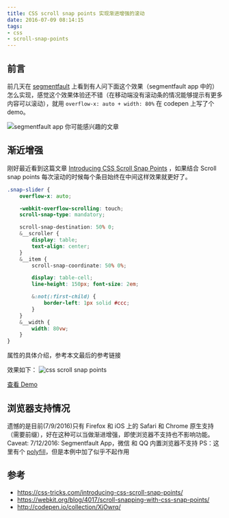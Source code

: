 ```yaml
---
title: CSS scroll snap points 实现渐进增强的滚动
date: 2016-07-09 08:14:15
tags:
- css
- scroll-snap-points
---
```


## 前言
前几天在 [segmentfault](https://segmentfault.com/q/1010000005854859/a-1020000005854924) 上看到有人问下面这个效果（segmentfault app 中的）怎么实现，感觉这个效果体验还不错（在移动端没有滚动条的情况能够提示有更多内容可以滚动），就用 `overflow-x: auto + width: 80%` 在 codepen 上写了个 demo。

![segmentfault app 你可能感兴趣的文章](https://o8hio0x77.qnssl.com/i/2016-07-09_IMG_1783_02.png)

## 渐近增强
刚好最近看到这篇文章 [Introducing CSS Scroll Snap Points](https://css-tricks.com/introducing-css-scroll-snap-points/) ，如果结合 Scroll snap points 每次滚动的时候每个条目始终在中间这样效果就更好了。<!-- more -->

```scss
.snap-slider {
    overflow-x: auto;

    -webkit-overflow-scrolling: touch;
    scroll-snap-type: mandatory;

    scroll-snap-destination: 50% 0;
    &__scroller {
        display: table;
        text-align: center;
    }
    &__item {
        scroll-snap-coordinate: 50% 0%;

        display: table-cell;
        line-height: 150px; font-size: 2em;

        &:not(:first-child) {
            border-left: 1px solid #ccc;
        }
    }
    &__width {
        width: 80vw;
    }
}
```
属性的具体介绍，参考本文最后的参考链接

效果如下：
![css scroll snap points](https://o8hio0x77.qnssl.com/i/2016-07-09_scroll-snap-points.gif)

[查看 Demo](/demo/css-scroll-snap-points.html)

## 浏览器支持情况
遗憾的是目前(7/9/2016)只有 Firefox 和 iOS 上的 Safari 和 Chrome 原生支持（需要前缀），好在这种可以当做渐进增强，即使浏览器不支持也不影响功能。
Caveat:
7/12/2016: Segmentfault App，微信 和 QQ 内置浏览器不支持
PS：这里有个 [polyfill](https://github.com/ckrack/scrollsnap-polyfill)，但是本例中加了似乎不起作用


## 参考
* https://css-tricks.com/introducing-css-scroll-snap-points/
* https://webkit.org/blog/4017/scroll-snapping-with-css-snap-points/
* http://codepen.io/collection/XjOwrq/
